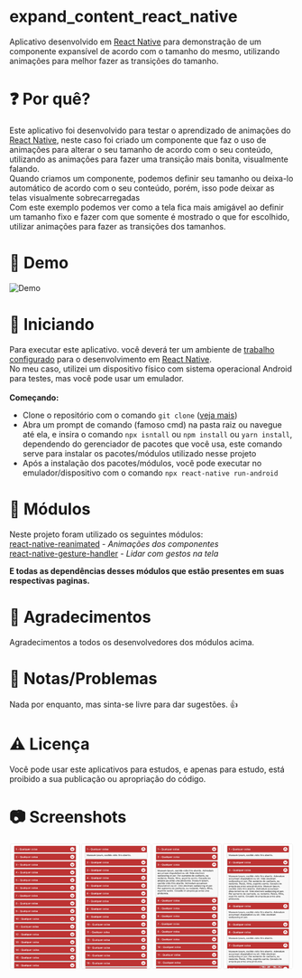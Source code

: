 # expand_content_react_native
Aplicativo desenvolvido em [React Native](https://reactnative.dev) para demonstração de um componente expansível de acordo com o tamanho do mesmo, utilizando animações para melhor fazer as transições do tamanho.</br>

# :question: Por quê? 
Este aplicativo foi desenvolvido para testar o aprendizado de animações do [React Native](https://reactnative.dev), neste caso foi criado um componente que faz o uso de animações para alterar o seu tamanho de acordo com o seu conteúdo, utilizando as animações para fazer uma transição mais bonita, visualmente falando. </br>
Quando criamos um componente, podemos definir seu tamanho ou deixa-lo automático de acordo com o seu conteúdo, porém, isso pode deixar as telas visualmente sobrecarregadas</br> 
Com este exemplo podemos ver como a tela fica mais amigável ao definir um tamanho fixo e fazer com que somente é mostrado o que for escolhido, utilizar animações para fazer as transições dos tamanhos.</br>

# :iphone: Demo
![Demo](https://github.com/diegodls/expand_content_react_native/blob/assets/expand_content_react_native_gif.gif?raw=true)</br>

# :rocket: Iniciando
Para executar este aplicativo. você deverá ter um ambiente de [trabalho configurado](https://www.google.com/) para o desenvolvimento em [React Native](https://reactnative.dev).</br>
No meu caso, utilizei um dispositivo físico com sistema operacional Android para testes, mas você pode usar um emulador.</br></br>
**Começando:**
* Clone o repositório com o comando `git clone` ([veja mais](https://help.github.com/pt/github/creating-cloning-and-archiving-repositories/cloning-a-repository))
* Abra um prompt de comando (famoso cmd) na pasta raiz ou navegue até ela, e insira o comando `npx isntall` ou `npm install` ou `yarn install`, dependendo do gerenciador de pacotes que você usa, este comando serve para instalar os pacotes/módulos utilizado nesse projeto
* Após a instalação dos pacotes/módulos, você pode executar no emulador/dispositivo com o comando `npx react-native run-android`

# :nut_and_bolt: Módulos
Neste projeto foram utilizado os seguintes módulos:</br>
[react-native-reanimated](https://software-mansion.github.io/react-native-reanimated/getting-started.html) - *Animações dos componentes*</br>
[react-native-gesture-handler](https://software-mansion.github.io/react-native-gesture-handler/docs/getting-started.html) - *Lidar com gestos na tela*</br>


**E todas as dependências desses módulos que estão presentes em suas respectivas paginas.**

# :clap: Agradecimentos
Agradecimentos a todos os desenvolvedores dos módulos acima.

# :page_with_curl: Notas/Problemas
Nada por enquanto, mas sinta-se livre para dar sugestões. :thumbsup:

# :warning: Licença
Você pode usar este aplicativos para estudos, e apenas para estudo, está proibido a sua publicação ou apropriação do código.

# :camera: Screenshots
![Screenshots](https://github.com/diegodls/expand_content_react_native/blob/assets/expand_content_react_native_png.png)</br>

